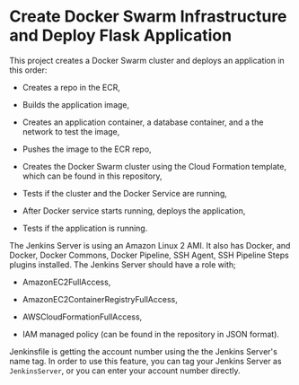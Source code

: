 # Create Docker Swarm Infrastructure and Deploy Flask Application
This project creates a Docker Swarm cluster and deploys an application in this order:

- Creates a repo in the ECR,

- Builds the application image,

- Creates an application container, a database container, and a the network to test the image,

- Pushes the image to the ECR repo,

- Creates the Docker Swarm cluster using the Cloud Formation template, which can be found in this repository,

- Tests if the cluster and the Docker Service are running,

- After Docker service starts running, deploys the application,

- Tests if the application is running.


The Jenkins Server is using an Amazon Linux 2 AMI. It also has Docker, and Docker, Docker Commons, Docker Pipeline, SSH Agent, SSH Pipeline Steps plugins installed.
The Jenkins Server should have a role with;

- AmazonEC2FullAccess,

- AmazonEC2ContainerRegistryFullAccess,

- AWSCloudFormationFullAccess,

- IAM managed policy (can be found in the repository in JSON format).


Jenkinsfile is getting the account number using the the Jenkins Server's name tag. In order to use this feature, you can tag your Jenkins Server as `JenkinsServer`, or you can enter your account number directly.

